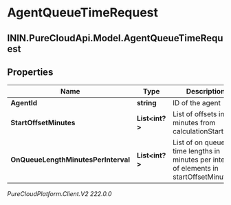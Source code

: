 # AgentQueueTimeRequest

## ININ.PureCloudApi.Model.AgentQueueTimeRequest

## Properties

|Name | Type | Description | Notes|
|------------ | ------------- | ------------- | -------------|
| **AgentId** | **string** | ID of the agent | |
| **StartOffsetMinutes** | **List&lt;int?&gt;** | List of offsets in minutes from calculationStartDate | |
| **OnQueueLengthMinutesPerInterval** | **List&lt;int?&gt;** | List of on queue time lengths in minutes per interval of elements in startOffsetMinutes | |



_PureCloudPlatform.Client.V2 222.0.0_
